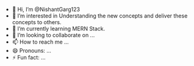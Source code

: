 - 👋 Hi, I’m @NishantGarg123
- 👀 I’m interested in Understanding the new concepts and deliver these concepts to others.
- 🌱 I’m currently learning MERN Stack.
- 💞️ I’m looking to collaborate on ...
- 📫 How to reach me ...
- 😄 Pronouns: ...
- ⚡ Fun fact: ...

<!---
NishantGarg123/NishantGarg123 is a ✨ special ✨ repository because its `README.md` (this file) appears on your GitHub profile.
You can click the Preview link to take a look at your changes.
--->
